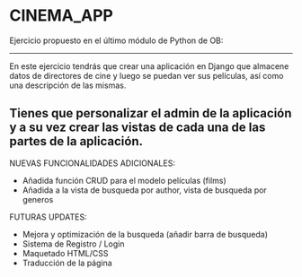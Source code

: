 # CINEMA_APP
Ejercicio propuesto en el último módulo de Python de OB:

-------------------------------------------------------------------------------------------------------------------------------------------------------------

En este ejercicio tendrás que crear una aplicación en Django que almacene datos de directores de cine y luego se puedan ver sus películas, así como una descripción de las mismas.

Tienes que personalizar el admin de la aplicación y a su vez crear las vistas de cada una de las partes de la aplicación.
-------------------------------------------------------------------------------------------------------------------------------------------------------------


NUEVAS FUNCIONALIDADES ADICIONALES:

- Añadida función CRUD para el modelo películas (films)
- Añadida a la vista de busqueda por author, vista de busqueda por generos


FUTURAS UPDATES:

- Mejora y optimización de la busqueda (añadir barra de busqueda)
- Sistema de Registro / Login
- Maquetado HTML/CSS
- Traducción de la página